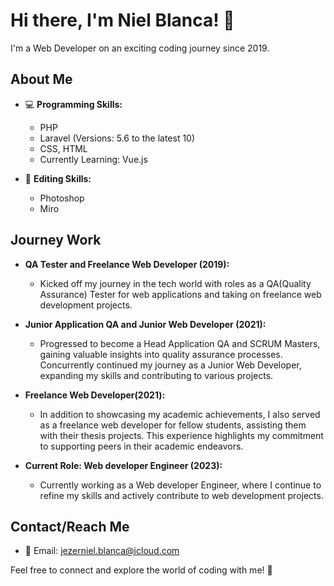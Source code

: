 # Hi there, I'm Niel Blanca! 👋

I'm a Web Developer on an exciting coding journey since 2019.

## About Me

- 💻 **Programming Skills:**
  - PHP
  - Laravel (Versions: 5.6 to the latest 10)
  - CSS, HTML
  - Currently Learning: Vue.js

- 🎨 **Editing Skills:**
  - Photoshop
  - Miro

## Journey Work

- **QA Tester and Freelance Web Developer (2019):**
  - Kicked off my journey in the tech world with roles as a QA(Quality Assurance) Tester for web applications and taking on freelance web development projects.

- **Junior Application QA and Junior Web Developer (2021):**
  - Progressed to become a Head Application QA and SCRUM Masters, gaining valuable insights into quality assurance processes. Concurrently continued my journey as a Junior Web Developer, expanding my skills and contributing to various projects.

- **Freelance Web Developer(2021):**
  - In addition to showcasing my academic achievements, I also served as a freelance web developer for fellow students, assisting them with their thesis projects. This experience highlights my commitment to supporting peers in their academic endeavors.

- **Current Role: Web developer Engineer (2023):**
  - Currently working as a Web developer Engineer, where I continue to refine my skills and actively contribute to web development projects.


## Contact/Reach Me

- 📧 Email: [jezerniel.blanca@icloud.com](mailto:jezerniel.blanca@icloud.com)

Feel free to connect and explore the world of coding with me! 🚀
